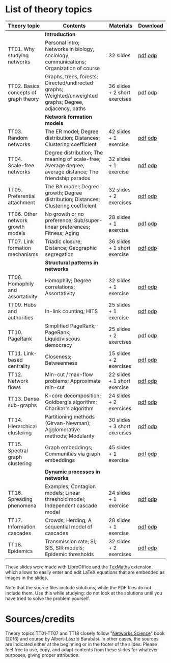 # List of theory topics

| Theory topic                          | Contents                                                                                                 | Materials                     | Download |
|---------------------------------------|----------------------------------------------------------------------------------------------------------|-------------------------------|----------|
|                                       | **Introduction**      |  |  |
| TT01. Why studying networks           | Personal intro; Networks in biology, sociology, communications; Organization of course                   | 32 slides                     | [pdf](pdf/tt01_complex_networks.pdf) [odp](tt01_complex_networks.odp) |
| TT02. Basics concepts of graph theory | Graphs, trees, forests; Directed/undirected graphs; Weighted/unweighted graphs; Degree, adjacency, paths | 36 slides + 2 short exercises | [pdf](pdf/tt02_graph_theory_basics.pdf) [odp](tt02_graph_theory_basics.odp) |
|                                       | **Network formation models**      |  |  |
| TT03. Random networks                 | The ER model; Degree distribution; Distances; Clustering coefficient                                     | 42 slides + 1 exercise        | [pdf](pdf/tt03_random_networks.pdf) [odp](tt03_random_networks.odp)         
| TT04. Scale-free networks             | Degree distribution; The meaning of scale-free; Average degree, average distance; The friendship paradox | 32 slides + 1 exercise        | [pdf](pdf/tt04_scale_free_networks.pdf) [odp](tt04_scale_free_networks.odp)        |
| TT05. Preferential attachment         | The BA model; Degree growth; Degree distribution; Distances; Clustering coefficient                      | 32 slides + 2 exercises       | [pdf](pdf/tt05_preferential_attachment.pdf) [odp](tt05_preferential_attachment.odp)        |
| TT06. Other network growth models     | No growth or no preference; Sub/super-linear preferences; Fitness; Aging                                 | 28 slides + 1 exercise        | [pdf](pdf/tt06_other_growth_models.pdf) [odp](tt06_other_growth_models.odp)        |
| TT07. Link formation mechanisms       | Triadic closure; Distance; Geographic segregation                                                        | 36 slides + 1 short exercise  | [pdf](pdf/tt07_link_formation_mechanisms.pdf) [odp](tt07_link_formation_mechanisms.odp)  |
|                                       | **Structural patterns in networks**      |  |  |
| TT08. Homophily and assortativity     | Homophily;  Degree correlations; Assortativity                                                           | 32 slides + 1 exercise        | [pdf](pdf/tt08_homophily_assortativity.pdf) [odp](tt08_homophily_assortativity.odp)        |
| TT09. Hubs and authorities            | In-link counting; HITS                                                                                   | 25 slides + 1 exercise        | [pdf](pdf/tt09_hubs_authorities.pdf) [odp](tt09_hubs_authorities.odp)        |
| TT10. PageRank                        | Simplified PageRank; PageRank; Liquid/viscous democracy                                                  | 25 slides + 2 exercises       | [pdf](pdf/tt10_pagerank.pdf) [odp](tt10_pagerank.odp)       |
| TT11. Link-based centrality           | Closeness; Betweenness                                                                                   | 15 slides + 2 exercises       | [pdf](pdf/tt11_closeness_betweenness.pdf) [odp](tt11_closeness_betweenness.odp)       |
| TT12. Network flows                   | Min-cut / max-flow problems; Approximate min-cut                                                         | 22 slides + 1 short exercise  | [pdf](pdf/tt12_network_flows.pdf) [odp](tt12_network_flows.odp)  |
| TT13. Dense sub-graphs                | K-core decomposition; Goldberg's algorithm; Charikar's algorithm                                         | 24 slides + 2 exercises       | [pdf](pdf/tt13_dense_subgraphs.pdf) [odp](tt13_dense_subgraphs.odp)       |
| TT14. Hierarchical clustering         | Partitioning methods (Girvan-Newman); Agglomerative methods; Modularity                                  | 30 slides + 3 short exercises | [pdf](pdf/tt14_hierarchical_clustering.pdf) [odp](tt14_hierarchical_clustering.odp) |
| TT15. Spectral graph clustering       | Graph embeddings; Communities via graph embeddings                                                       | 45 slides + 1 exercise        | [pdf](pdf/tt15_spectral_clustering.pdf) [odp](tt15_spectral_clustering.odp) |
|                                       | **Dynamic processes in networks**      |  |  |
| TT16. Spreading phenomena             | Examples; Contagion models; Linear threshold model; Independent cascade model                            | 24 slides + 1 exercise        | [pdf](pdf/tt16_spreading_phenomena.pdf) [odp](tt16_spreading_phenomena.odp) |
| TT17. Information cascades            | Crowds; Herding; A sequential model of cascades                                                          | 28 slides + 1 exercise        | [pdf](pdf/tt17_information_cascades.pdf) [odp](tt17_information_cascades.odp) |
| TT18. Epidemics                       | Transmission rate; SI, SIS, SIR models; Epidemic thresholds                                              | 32 slides + 2 exercises       | [pdf](pdf/tt18_epidemics.pdf) [odp](tt18_epidemics.odp) |

These slides were made with LibreOffice and the [TexMaths](https://extensions.libreoffice.org/extensions/texmaths-1) extension, which allows to easily enter and edit LaTeX equations that are embedded as images in the slides.

Note that the source files include solutions, while the PDF files do not include them.
Use this while studying: do not look at the solutions until you have tried to solve the problem yourself.

# Sources/credits

Theory topics TT01-TT07 and TT18 closely follow "[Networks Science](http://networksciencebook.com/)" book (2016) and course by Albert-László Barabási.
In other cases, the sources are indicated either at the beginning or in the footer of the slides.
Please feel free to use, copy, and adapt contents from these slides for whatever purposes, giving proper attribution.
